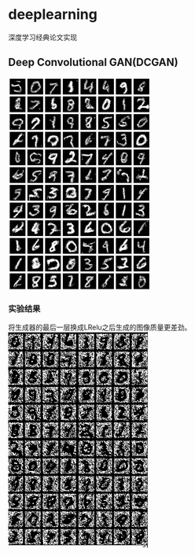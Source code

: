 # deeplearning
深度学习经典论文实现
## Deep Convolutional GAN(DCGAN)
![dcgan](https://github.com/chinoll/deeplearning/raw/master/imgs/dcgan.png)
### 实验结果
将生成器的最后一层换成LRelu之后生成的图像质量更差劲。<br>
![dcgan_lrelu](https://github.com/chinoll/deeplearning/raw/master/imgs/dcgan_lrelu.png)